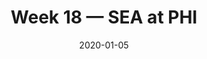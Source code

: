 ---
layout: game
title: Week 18 — SEA at PHI
season: 2019
game_id: 2019_18_SEA_PHI
week: 18
date: 2020-01-05
home_team: PHI
away_team: SEA
final_home: 9
final_away: 17
pbp_url: /assets/data/pbp/2019/2019_18_SEA_PHI.csv.gz
---
